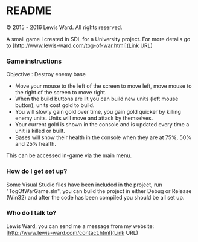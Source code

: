 # README #
© 2015 - 2016 Lewis Ward. All rights reserved.

A small game I created in SDL for a University project. For more details go to [http://www.lewis-ward.com/tog-of-war.html](Link URL)

### Game instructions ###

Objective : Destroy enemy base


* Move your mouse to the left of the screen to move left, move mouse to the right of the screen to move right. 
* When the build buttons are lit you can build new units (left mouse button), units cost gold to build. 
* You will slowly gain gold over time, you gain gold quicker by killing enemy units. Units will move and attack by themselves. 
* Your current gold is shown in the console and is updated every time a unit is killed or built. 
* Bases will show their health in the console when they are at 75%, 50% and 25% health.

This can be accessed in-game via the main menu.

### How do I get set up? ###

Some Visual Studio files have been included in the project, run "TogOfWarGame.sln", you can build the project in either Debug or Release (Win32) and after the code has been compiled you should be all set up.


### Who do I talk to? ###

Lewis Ward, you can send me a message from my website: [http://www.lewis-ward.com/contact.html](Link URL)